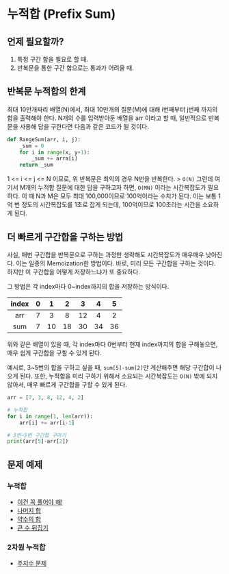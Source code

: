 # 누적합 (Prefix Sum)

## 언제 필요할까?

1. 특정 구간 합을 필요로 할 때.
2. 반복문을 통한 구간 합으로는 통과가 어려울 때.

## 반복문 누적합의 한계

최대 10만개짜리 배열(N)에서, 최대 10만개의 질문(M)에 대해 i번째부터 j번째 까지의 합을 출력해야 한다. N개의 수를 입력받아둔 배열을 arr 이라고 할 때, 일반적으로 반복문을 사용해 답을 구한다면 다음과 같은 코드가 될 것이다.

```python
def RangeSum(arr, i, j):
    _sum = 0
    for i in range(x, y+1):
        _sum += arra[i]
    return _sum
```

1 <= i <= j <= N 이므로, 위 반복문은 최악의 경우 N번을 반복한다. > `O(N)` 그런데 여기서 M개의 누적합 질문에 대한 답을 구하고자 하면, `O(MN)` 이라는 시간복잡도가 필요하다. 이 때 N과 M은 모두 최대 100,000이므로 100억이라는 수치가 된다. 이는 보통 1억 번 정도의 시간복잡도를 1초로 잡게 되는데, 100억이므로 100초라는 시간을 소요하게 된다.

## 더 빠르게 구간합을 구하는 방법

사실, 매번 구간합을 반복문으로 구하는 과정만 생략해도 시간복잡도가 매우매우 낮아진다. 이는 일종의 Memoization한 방법이다. 바로, 미리 모든 구간합을 구하는 것이다. 하지만 이 구간합을 어떻게 저장하느냐가 또 중요하다.

그 방법은 각 index마다 0~index까지의 합을 저장하는 방식이다.

| index |   0  |   1  |   2  |   3  |   4  |   5  |
| :---: | :--: | :--: | :--: | :--: | :--: | :--: |
|  arr  |   7  |   3  |   8  |  12  |   4  |   2  |
|  sum  |   7  |  10  |  18  |  30  |  34  |  36  |

위와 같은 배열이 있을 때, 각 index마다 0번부터 현재 index까지의 합을 구해놓으면, 매우 쉽게 구간합을 구할 수 있게 된다.

예시로, 3~5번의 합을 구하고 싶을 때, `sum[5]-sum[2]`만 계산해주면 해당 구간합이 나오게 된다. 또한, 누적합을 미리 구하기 위해서 소요되는 시간복잡도는 `O(N)` 밖에 되지 않아서, 매우 빠르게 구간합을 구할 수 있게 된다.

```python
arr = [7, 3, 8, 12, 4, 2]

# 누적합
for i in range(1, len(arr)):
    arr[i] += arr[i-1]

# 3번~5번 구간합 구하기
print(arr[5]-arr[2])
```

## 문제 예제

### 누적합

* [이건 꼭 풀어야 해!](https://www.acmicpc.net/problem/17390)
* [나머지 합](https://www.acmicpc.net/problem/10986)
* [약수의 합](https://www.acmicpc.net/problem/17425)
* [큰 수 뒤집기](https://www.acmicpc.net/problem/23046)

### 2차원 누적합

* [주지수 문제](https://github.com/westreed/ProgrammersAlgorithm/blob/main/BAEKJOON/2Silver/주지수.py)